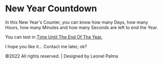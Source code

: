 # New Year Countdown

<p>In this New Year's Counter, you can know how many Days, how many Hours, how many Minutes and how many Seconds are left to end the Year.</p>

You can test in
<a href="https://leonelpalma.github.io/New_Year_Countdown/" target="_blank">Time Until The End Of The Year.</a>

I hope you like it... Contact me later, ok?

©2022 All rights reserved. | Designed by Leonel Palma
